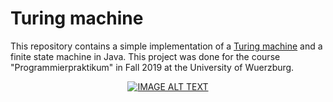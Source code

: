 # Turing machine

This repository contains a simple implementation of a [Turing machine](https://en.wikipedia.org/wiki/Turing_machine) and a finite state machine in Java.
This project was done for the course "Programmierpraktikum" in Fall 2019 at the University of Wuerzburg.

<div align="center">
  <a href="https://www.youtube.com/watch?v=gJQTFhkhwPA"><img src="https://www.youtube.com/watch?v=gJQTFhkhwPA/0.jpg" alt="IMAGE ALT TEXT"></a>
</div>
